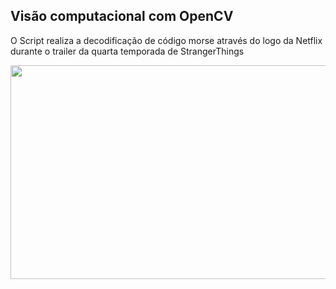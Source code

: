 ## Visão computacional com OpenCV

O Script realiza a decodificação de código morse através do logo da Netflix durante o trailer da quarta temporada de StrangerThings

<p align="left">
  <img src="https://github.com/juniorverli/deeplearning/blob/main/assets/morseCode_StrangerThingsTrailer.gif" width="601" height="342">
</p>
